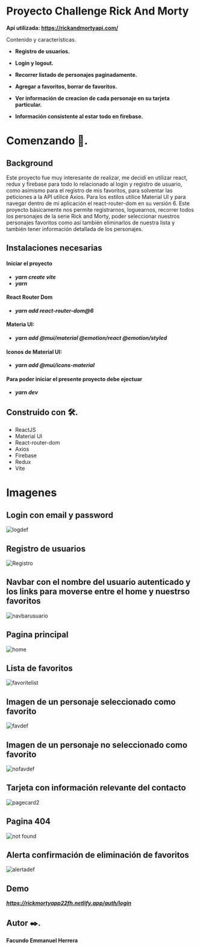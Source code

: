 

# Proyecto Challenge Rick And Morty 

**Api utilizada: https://rickandmortyapi.com/**

Contenido y características.

- **Registro de usuarios.**

- **Login y logout.**

- **Recorrer listado de personajes paginadamente.**

- **Agregar a favoritos, borrar de favoritos.**

- **Ver información de creacion de cada personaje en su tarjeta particular.**

- **Información consistente al estar todo en firebase.**


# Comenzando 🚀.

 ## Background
Este proyecto fue muy interesante de realizar, me decidí en utilizar react, redux y firebase para todo lo relacionado al login y registro de usuario, como asimismo    para el registro de mis favoritos, para solventar las  peticiones a la API utilicé Axios. 
 Para los estilos utilice Material UI y para navegar dentro de mi aplicación el react-router-dom en su versión 6. 
 Este proyecto básicamente nos permite registrarnos, loguearnos, recorrer todos los personajes de la serie Rick and Morty, poder seleccionar nuestros personajes favoritos como así también eliminarlos de nuestra lista y también tener información detallada de los personajes.


 ## Instalaciones necesarias
 #### Iniciar el proyecto
  - ***yarn create vite***
  - ***yarn***
  #### React Router Dom
  - ***yarn add react-router-dom@6***
  #### Materia UI:
  -  ***yarn add @mui/material @emotion/react @emotion/styled***
  #### Iconos de Material UI:
  - ***yarn add @mui/icons-material***

#### Para poder iniciar el presente proyecto debe ejectuar  
- ***yarn dev***

## Construido con 🛠️. 
  * ReactJS
  * Material UI
  * React-router-dom
  * Axios
  * Firebase 
  * Redux 
  * Vite
  
  # Imagenes
  
  ## Login con email y password
  ![logdef](https://user-images.githubusercontent.com/90207514/189541271-3b48dc36-d012-4152-9205-f463cb79f4ea.jpg)

  
  

  ## Registro de usuarios
  ![Registro](https://user-images.githubusercontent.com/90207514/189323341-1d181900-89cb-4450-9d9f-da7851c3ef1d.jpg)
  
  ## Navbar con el nombre del usuario autenticado y los links para moverse entre el home y nuestrso favoritos
  ![navbarusuario](https://user-images.githubusercontent.com/90207514/189323500-b1aa2aa6-0c04-4cf5-aa1f-4993451e101b.jpg)
  
  ## Pagina principal
  ![home](https://user-images.githubusercontent.com/90207514/189323754-9dd2ef94-b3bf-454d-a4bf-fd0211615d2b.jpg)

  ## Lista de favoritos
  ![favoritelist](https://user-images.githubusercontent.com/90207514/189323935-750e1c16-3561-4065-8b8c-d3fb5bca5568.jpg)
  
  ## Imagen de un personaje seleccionado como favorito
  
  ![favdef](https://user-images.githubusercontent.com/90207514/189541284-8c947dfc-88de-4bbb-934b-16491913eef0.jpg)
  
  ## Imagen de un personaje no seleccionado como favorito 
  ![nofavdef](https://user-images.githubusercontent.com/90207514/189541297-fcc02683-74f3-4ac4-825b-3c642d2c2678.jpg)


  ## Tarjeta con información relevante del contacto
 ![pagecard2](https://user-images.githubusercontent.com/90207514/189533800-bd33dab5-f39b-46a0-80a6-a478cfacdaae.jpg)

  
  ## Pagina 404
  ![not found](https://user-images.githubusercontent.com/90207514/189444783-9a06eee1-9c3c-404c-95b8-21b371e6d520.jpg)
  
  ## Alerta confirmación de eliminación de favoritos
  ![alertadef](https://user-images.githubusercontent.com/90207514/189541320-06bfcb01-333a-4146-b5c0-1c12f213b21d.jpg)

  
 ## Demo
 ***https://rickmortyapp22fh.netlify.app/auth/login***
 
 ## Autor ✒️.
 **Facundo Emmanuel Herrera**
